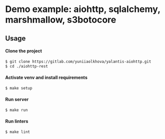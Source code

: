 # Demo example: aiohttp, sqlalchemy, marshmallow, s3botocore

## Usage

#### Clone the project
```bash
$ git clone https://gitlab.com/yuniiaolkhova/yalantis-aiohttp.git
$ cd ./aiohttp-rest
```

#### Activate venv and install requirements
```bash
$ make setup
```

#### Run server
```bash
$ make run
```

#### Run linters
```bash
$ make lint
```